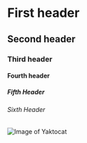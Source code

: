 # First header
## Second header
### Third header
#### Fourth header
##### Fifth Header
###### Sixth Header

![Image of Yaktocat](https://octodex.github.com/images/yaktocat.png)

